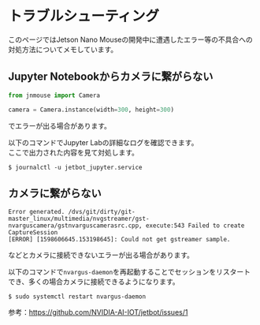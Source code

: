 # トラブルシューティング

このページではJetson Nano Mouseの開発中に遭遇したエラー等の不具合への対処方法についてメモしています。

## Jupyter Notebookからカメラに繋がらない

```python
from jnmouse import Camera

camera = Camera.instance(width=300, height=300)
```

でエラーが出る場合があります。

以下のコマンドでJupyter Labの詳細なログを確認できます。  
ここで出力された内容を見て対処します。

```
$ journalctl -u jetbot_jupyter.service 
```

## カメラに繋がらない

```
Error generated. /dvs/git/dirty/git-master_linux/multimedia/nvgstreamer/gst-nvarguscamera/gstnvarguscamerasrc.cpp, execute:543 Failed to create CaptureSession
[ERROR] [1598606645.153198645]: Could not get gstreamer sample.
```

などとカメラに接続できないエラーが出る場合があります。

以下のコマンドで`nvargus-daemon`を再起動することでセッションをリスタートでき、多くの場合カメラに接続できるようになります。

```
$ sudo systemctl restart nvargus-daemon
```

参考：https://github.com/NVIDIA-AI-IOT/jetbot/issues/1

